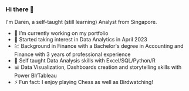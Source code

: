 ### Hi there 👋

I'm Daren, a self-taught (still learning) Analyst from Singapore. 

- 🔭 I’m currently working on my portfolio
- 🛝 Started taking interest in Data Analytics in April 2023
- 💹 Background in Finance with a Bachelor's degree in Accounting and Finance with 3 years of professional experience
- 🔎 Self taught Data Analysis skills with Excel/SQL/Python/R
- 📊 Data Visualization, Dashboards creation and storytelling skills with Power BI/Tableau
- ⚡ Fun fact: I enjoy playing Chess as well as Birdwatching!

